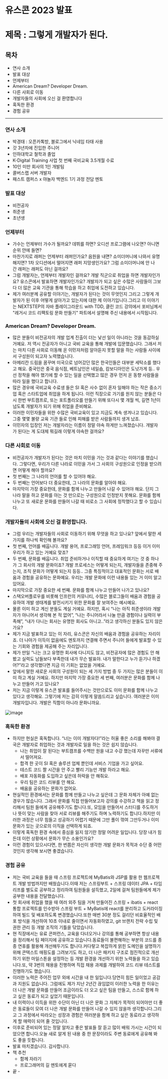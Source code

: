 # 유스콘 2023 발표

# 제목 : 그렇게 개발자가 된다.

## **목차**

- 연사 소개
- 발표 대상
- 언제부터
- American Dream? Developer Dream.
- 다른 사회로 이동
- 개발자들의 사회에 오신 걸 환영합니다
- 혹독한 환경
- 경험 공유

---

### 연사 소개

- 박경태 : 오픈카톡방, 블로그에서 닉네임 타태 사용
- 갓 3년차에 진입한 주니어
- 인하대학교 철학과 졸업
- K-Digital Training 사업 첫 번째 국비교육 3.5개월 수료
- 10인 미만 회사의 1인 개발팀
- 콜버스랩 서버 개발자
- 패스트 캠퍼스 x 야놀자 백엔드 1기 과정 전담 멘토

### 발표 대상

- 비전공자
- 취준생
- 초년생

### 언제부터

- 가수는 언제부터 가수가 될까요? 데뷔를 하면? 오디션 프로그램에 나오면? 아니면 순위 안에 들면?
- 마찬가지로 래퍼는 언제부터 래퍼인가요? 음원을 내면? 쇼미더머니에 나와서 유명해지면? 1차 오디션에서 떨어지면 래퍼 지망생인가요? 그럼 쇼미더머니에 안 나간 래퍼는 래퍼도 아닌 걸까요?
- 그럼 개발자는, 언제부터 개발자인 걸까요? 개발 직군으로 취업을 하면 개발자인가요? 유스콘에서 발표하면 개발자인가요? 개발자가 되고 싶은 수많은 사람들이 그보다 더 많은 교육 기관을 통해 학습을 하고 취업에 도전하고 있습니다.
- 제가 여러분께 공유할 이야기는, 개발자가 된다는 것이 무엇인지 그리고 그렇게 개발자가 된 이후 어떻게 살아가고 있는지에 대한 제 이야기입니다.그리고 이 이야기는 NEXTSTEP의 자바 플레이그라운드 with TDD, 클린 코드 강의에서 포비님께서 "레거시 코드 리팩토링 문화 만들기" 파트에서 설명해 주신 내용에서 시작됩니다.

### American Dream? Developer Dream.

- 많은 분들이 비전공자의 개발 업계 진출이 더는 낯선 일이 아니라는 것을 동감하실 거예요. 저 역시 전공자가 아니고 국비 교육을 통해 개발에 입문했습니다. 그래서 저는 마치 다른 사회로 이동해 온 이민자처럼 알아듣지 못할 말을 하는 사람들 사이에서 구성원이 되고자 노력했습니다.
- 아메리칸 드림을 꿈꾸며 미국으로 넘어갔던 많은 한국인들은 대부분 세탁소를 했다고 해요. 중국인은 중국 음식점, 베트남인은 네일숍, 캄보디아인은 도넛가게 등.. 우선 정착을 해야 했기에 할 수 있는 일을 선택했고 많은 경우 먼저 온 동향 사람들을 따라 일을 했다고 합니다.
- 많은 경우에 국비교육 수료생 들은 SI 혹은 사수 없이 혼자 일해야 하는 작은 중소기업 혹은 스타트업에 취업을 하게 됩니다. 이런 직장으로 가기를 원치 않는 분들은 다시 한번 부트캠프로, 또는 포트폴리오를 만들기 위해 또다시 몇 개월 씩, 길면 1년이 넘도록 개발자가 되기 위해 취업을 준비해요.
- 이러한 이민자들을 위한 수많은 국비교육이 있고 지금도 계속 생겨나고 있습니다. 그중 몇몇 불량 교육 기관 들로 인해 피해를 받은 사람들까지 생겨 났죠.
- 이민자의 입장인 저는 개발자라는 이름이 정말 야속 하게만 느껴졌습니다. 개발자가 된다는 게 도대체 뭐길래 이렇게 야속한 걸까요?

### 다른 사회로 이동

- 비전공자가 개발자가 된다는 것은 마치 이민을 가는 것과 같다는 이야기를 했습니다. 그렇다면, 우리가 다른 나라로 이민을 가서 그 사회의 구성원으로 인정을 받으려면 어떻게 해야 할까요?
- 첫 번째는 그 나라의 언어를 할 수 있어야 해요.
- 두 번째는 언어보다 더 중요한데, 그 나라의 문화를 알아야 해요.
- 마지막이 가장 중요한데, 문화를 함께 나누고 만들어 나갈 수 있어야 해요. 단지 그 나라 말을 하고 문화를 아는 것 만으로는 구성원으로 인정받지 못해요. 문화를 함께 나누고 또 새로운 문화를 만들어 나갈 때 비로소 그 사회에 정착했다고 할 수 있습니다.

### 개발자들의 사회에 오신 걸 환영합니다.

- 그럼 우리는 개발자들의 사회로 이동하기 위해 무엇을 하고 있나요? 앞에서 말한 세 가지를 하나씩 확인해 볼까요?
- 첫 번째, 언어를 배웁니다. 개발 용어, 프로그래밍 언어, 프레임워크 등등 이거 이미 우리가 하고 있는 거예요 맞죠?
- 두 번째, 문화를 배웁니다. 취업 준비하거나 이직할 때 중요하게 여기는 것 중 하나가 그 회사의 개발 문화이죠? 개발 프로세스는 어떻게 되는지, 개발자들을 존중해 주는지, 조직 문화가 어떻게 되는지 등등.. 그중 특징적이고 대표적인 문화는 서로 배움과 경험을 공유하는 문화예요. 우리는 개발 문화에 이런 내용들 있는 거 이미 알고 있어요.
- 마지막으로 가장 중요한 세 번째. 문화를 함께 나누고 만들어 나가고 있나요?
- 스택오버플로우를 비롯해 인프런의 커뮤니티, 수많은 블로그들이 배움과 경험을 공유하여 개발 생태계를 발전시키기 위한 문화를 잘 보여주는 예시예요.
- 물론 이미 하고 계신 분들도 계실 거예요. 하지만, 혹시 “나는 아직 취준생이라 개발자가 아니어서 생각해 본 적 없어”, “나는 주니어라서 나눌 만큼 경험이나 실력이 부족해”, “내가 다니는 회사는 유명한 회사도 아니고..”라고 생각하신 분들도 있지 않은가요?
- 제가 지금 발표하고 있는 이 자리, 유스콘은 자신의 배움과 경험을 공유하는 자리이죠. 더 나아가 이득이 없음에도 멘토까지 연결해 주면서 주니어 들에게 발표할 수 있는 기회와 경험을 제공해 주는 자리입니다.
- 제가 만일 “나는 크고 유명한 회사에 다니지도 않고, 비전공자에 많은 경험도 안 해봤고 실력도 남들보다 부족한데 내가 무슨 발표야. 내가 말한다고 누가 듣기나 하겠어?”라고 생각했다면 지금 이 기회는 없었을 거예요.
- 앞에서 말한 새로운 사회의 구성원이 되는 세 가지 방법 중 두 가지는 많은 분들이 이미 하고 계실 거예요. 하지만 마지막 가장 중요한 세 번째, 여러분은 문화를 함께 나누고 만들어 가고 있나요?
- 저는 지금 이렇게 유스콘 발표를 들어주시는 것만으로도 이미 문화를 함께 나누고 있다고 생각해요. 그렇기에 저는 감히 이렇게 말씀드리고 싶습니다. 여러분은 이미 개발자입니다. 개발은 직함이 아니라 문화니까요.


![image](https://s3-us-west-2.amazonaws.com/secure.notion-static.com/cc5cd88f-4f5a-4d73-ac3f-a925590da3ac/Untitled.png)

### 혹독한 환경

- 하지만 현실은 혹독합니다. “너는 이미 개발자다!”라는 허울 좋은 소리를 해봐야 결국은 개발자로 취업하는 것과 개발자로 일을 하는 것은 쉽지 않습니다.
    - 나는 취업이 잘 된다는 부트캠프를 수백만 원을 내고 수강 했는데 자꾸만 서류에서 떨어져요.
    - 합격 한 곳이 SI 혹은 솔루션 업체 뿐인데 서비스 기업을 가고 싶어요.
    - 테스트 코드 짤 시간을 안 주고 빨리 기능만 개발 하라고 해요.
    - 배포 자동화를 도입하고 싶은데 허락을 안 해줘요.
    - 우리 팀은 코드 리뷰를 안 해요.
    - 배움을 공유하는 문화가 없어요.
- 현실적인 환경에서는 문화를 함께 만들고 나누고 싶은데 그 문화 자체가 아예 없는 경우가 많습니다. 그래서 문화를 직접 만들어보고자 강의를 수강하고 책을 읽고 정리해서 팀원 들에게 공유해주기도 합니다.또, 모임을 만들어서 스터디를 주도하거나 뜻이 맞는 사람을 찾아 서로 리뷰를 해주기도 하며 노력하기도 합니다.하지만 이러한 과정은 너무 힘들고 성공하기 어렵기 때문에 그만 풀이 꺾여 그만두거나 이미 문화가 있는 곳으로의 이직을 선택하게 되죠.
- 이렇게 혹독한 환경 속에서 중심을 잃지 않기란 정말 어려운 일입니다. 당장 내가 힘든데 이런 상황에서 문화가 무슨 소용인가요?
- 이런 경험이 있으시다면, 한 번쯤은 자신이 생각한 개발 문화가 목적과 수단 중 어떤 것인지 생각해 보시면 좋겠습니다.

### 경험 공유

- 저는 국비 교육을 들을 때 스프링 프로젝트에 MyBatis와 JSP를 활용 한 웹프로젝트 개발 방법까지만 배웠습니다.이때 저는 스프링부트 + 스프링 데이터 JPA + 타임리프를 별도로 공부하고 정리하여 팀원들을 설득했고, 2일에 걸쳐 팀원들에게 제가 공부한 내용을 전달했습니다.
- 첫 회사에 취업을 했을 때 여러 외주 팀을 거쳐 만들어진 스프링 + ibatis + react 통합 프로젝트를 인수받아 스프링 부트 + MyBatis에 react를 분리하고 도커라이징 하여 빌드 및 배포하도록 변경했습니다.또한 매번 30분 정도 걸리던 비효율적인 배포 방식을 개선하여 10초 이내로 줄이면서 자동화하였고, git 브랜치 전략 수립 및 권한 관리 등 개발 조직의 기틀을 닦았습니다.
- 현 직장에서는 유료 콘퍼런스, 교육을 다녀오거나 강의를 통해 공부하면 항상 내용을 정리해서 팀 페이지에 공유하고 있습니다.동료들이 불편해하는 부분의 코드를 종종 연휴를 활용해 개선해두기도 합니다.커다랗고 복잡하게 얽힌 도메인을 설명하기 위해 콘텍스트 매핑도를 그려보기도 하고, 더 나은 패키지 구조로 점진적으로 개선하기 위한 마일스톤을 설정하는 등 개발 환경을 개선하기 위한 노력들을 하고 있습니다.또, 약 3번의 채용을 진행하며 직접 채용 과제를 개발하여 코드 리뷰 테스트를 진행하기도 했습니다.
- 이러한 노력은 주어진 업무 외에 시간을 내 한 일입니다.당연히 힘든 일이었고 공감과 지원도 없습니다. 그럼에도 제가 지난 2년간 끊임없이 이러한 노력을 한 이유는 더 나은 개발 문화를 만들어 조금이라도 더 오고 싶은 팀을 만들고, 스스로 함께 하고 싶은 동료가 되고 싶었기 때문입니다.
- 내 이력이나 이득을 위한 수단이 아닌 더 나은 문화 그 자체가 목적이 되어야만 더 좋은 동료들이 모여 더 나은 개발 문화를 만들어 나갈 수 있지 않을까 생각합니다.그리고 그 과정에서 따라오는 성장과 경험은 여러분을 함께 하고 싶은 동료라고 생각하게 할 매력이 되어 줄 것입니다.
- 이후로 준비되어 있는 정말 알차고 좋은 발표들 잘 듣고 많이 배워 가시는 시간이 되었으면 합니다.오늘 새로 알게 된 내용 중 한 문장이라도 주변 동료에게 공유해 봐도 좋을 듯합니다.
- 발표 마치겠습니다. 감사합니다.
- 책 추천
    - 함께 자라기
    - 프로그래머의 길 멘토에게 묻다
- 끝 -
